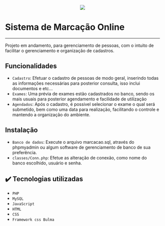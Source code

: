 <p align="center">
  <img src="http://img.shields.io/static/v1?label=STATUS&message=EM%20DESENVOLVIMENTO&color=GREEN&style=for-the-badge"/>
  </p>
  
# Sistema de Marcação Online

---
 Projeto em andamento, para gerenciamento de pessoas, com o intuito de facilitar o gerenciamento e organização de cadastros.

## Funcionalidades

- `Cadastro`: Efetuar o cadastro de pessoas de modo geral, inserindo todas as informações necessárias para posterior consulta, isso inclui documentos e etc...
- `Exames`: Uma prévia de exames estão cadastrados no banco, sendo os mais usuais para posterior agendamento e facilidade de utilização
- `Agendados`: Após o cadastro, é possivel selecionar o exame o qual será submetido, bem como uma data para realização, facilitando o controle e mantendo a organização do ambiente.

## Instalação

- `Banco de dados`: Execute o arquivo marcacao.sql, através do phpmyadmin ou algum software de gerenciamento de banco de sua preferência.
- `classes/Conn.php`: Efetue as alteração de conexão, como nome do banco escolhido, usuário e senha.
## ✔️ Tecnologias utilizadas

- ``PHP``
- ``MySQL``
- ``JavaScript``
- ``HTML``
- ``CSS``
- ``Framework css Bulma``
